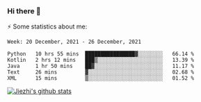 ### Hi there 👋

⚡ Some statistics about me:


<!--START_SECTION:waka-->
```text
Week: 20 December, 2021 - 26 December, 2021

Python   10 hrs 55 mins  ████████████████▓░░░░░░░░   66.14 % 
Kotlin   2 hrs 12 mins   ███▒░░░░░░░░░░░░░░░░░░░░░   13.39 % 
Java     1 hr 50 mins    ██▓░░░░░░░░░░░░░░░░░░░░░░   11.17 % 
Text     26 mins         ▓░░░░░░░░░░░░░░░░░░░░░░░░   02.68 % 
XML      15 mins         ▒░░░░░░░░░░░░░░░░░░░░░░░░   01.52 % 
```
<!--END_SECTION:waka-->





[![Jiezhi's github stats](https://github-readme-stats.vercel.app/api?username=Jiezhi&show_icons=true)](https://github.com/Jiezhi/github-readme-stats)

<!--
[![Top Langs](https://github-readme-stats.vercel.app/api/top-langs/?username=Jiezhi&hide=javascript,html)](https://github.com/Jiezhi/github-readme-stats)

**Jiezhi/Jiezhi** is a ✨ _special_ ✨ repository because its `README.md` (this file) appears on your GitHub profile.

Here are some ideas to get you started:

- 🔭 I’m currently working on ...
- 🌱 I’m currently learning ...
- 👯 I’m looking to collaborate on ...
- 🤔 I’m looking for help with ...
- 💬 Ask me about ...
- 📫 How to reach me: ...
- 😄 Pronouns: ...
- ⚡ Fun fact: ...
-->

